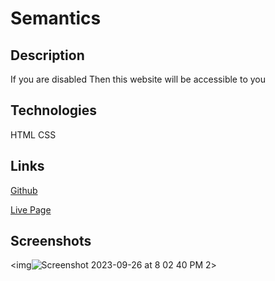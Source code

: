 # Semantics
## Description 
If you are disabled 
Then this website will be accessible to you

## Technologies 
HTML 
CSS 

## Links 
[Github](https://github.com/RhettRoseman/green-tree)

[Live Page]()

## Screenshots 

<img![Screenshot 2023-09-26 at 8 02 40 PM 2](https://github.com/RhettRoseman/green-tree/assets/140462841/544b5d09-ffb5-4412-8179-c520e55add2f)>
